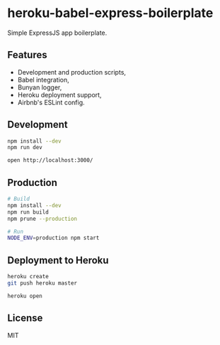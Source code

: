 # heroku-babel-express-boilerplate
Simple ExpressJS app boilerplate.

## Features
* Development and production scripts,
* Babel integration,
* Bunyan logger,
* Heroku deployment support,
* Airbnb's ESLint config.

## Development
```bash
npm install --dev
npm run dev

open http://localhost:3000/
```

## Production
```bash
# Build
npm install --dev
npm run build
npm prune --production

# Run
NODE_ENV=production npm start
```

## Deployment to Heroku
```bash
heroku create
git push heroku master

heroku open
```
## License
MIT
